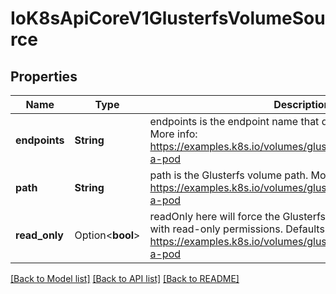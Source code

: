 # IoK8sApiCoreV1GlusterfsVolumeSource

## Properties

Name | Type | Description | Notes
------------ | ------------- | ------------- | -------------
**endpoints** | **String** | endpoints is the endpoint name that details Glusterfs topology. More info: https://examples.k8s.io/volumes/glusterfs/README.md#create-a-pod | 
**path** | **String** | path is the Glusterfs volume path. More info: https://examples.k8s.io/volumes/glusterfs/README.md#create-a-pod | 
**read_only** | Option<**bool**> | readOnly here will force the Glusterfs volume to be mounted with read-only permissions. Defaults to false. More info: https://examples.k8s.io/volumes/glusterfs/README.md#create-a-pod | [optional]

[[Back to Model list]](../README.md#documentation-for-models) [[Back to API list]](../README.md#documentation-for-api-endpoints) [[Back to README]](../README.md)


